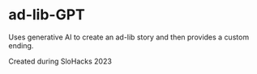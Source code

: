 # ad-lib-GPT
Uses generative AI to create an ad-lib story and then provides a custom ending. 

Created during SloHacks 2023

